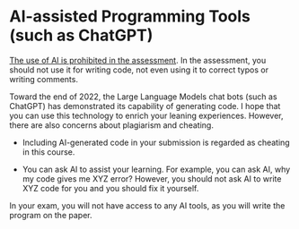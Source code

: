# AI-assisted Programming Tools (such as ChatGPT)

[The use of AI is prohibited in the assessment](https://www.bristol.ac.uk/bilt/sharing-practice/guides/guidance-on-ai/using-ai-in-assessment/#:~:text=Categories%20of%20generative%20AI%20use%20in%20assessment,-In%20this%20section&text=Category%202:%20Minimal%20%E2%80%93%20for%20example,student-facing%20academic%20integrity%20pages.). In the assessment, you should not use it for writing code, not even using it to correct typos or writing comments. 

Toward the end of 2022, the Large Language Models chat bots (such as ChatGPT) has demonstrated its capability of generating code. I hope that you can use this technology to enrich your leaning experiences. However, there are also concerns about plagiarism and cheating. 

- Including AI-generated code in your submission is regarded as cheating in this course. 

- You can ask AI to assist your learning. For example, you can ask AI, why my code gives me XYZ error? However, you should not ask AI to write XYZ code for you and you should fix it yourself. 

In your exam, you will not have access to any AI tools, as you will write the program on the paper. 
